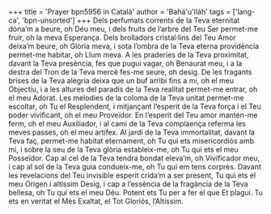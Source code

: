 +++
title = 'Prayer bpn5956 in Català'
author = 'Bahá'u'lláh'
tags = ['lang-ca', 'bpn-unsorted']
+++
Dels perfumats corrents de la Teva eternitat dóna’m a beure, oh Déu meu, i dels fruits de l’arbre del Teu Ser permet-me fruir, oh la meva Esperança. Dels brolladors cristal·lins del Teu Amor deixa’m beure, oh Glòria meva, i sota l’ombra de la Teva eterna providència permet-me habitar, oh Llum meva. A les praderies de la Teva proximitat, davant la Teva presència, fes que pugui vagar, oh Benaurat meu, i a la destra del Tron de la Teva mercè fes-me seure, oh desig. De les fragants brises de la Teva alegria deixa que un buf arribi fins a mi, oh el meu Objectiu, i a les altures del paradís de la Teva realitat permet-me entrar, oh el meu Adorat. Les melodies de la coloma de la Teva unitat permet-me escoltar, oh Tu el Resplendent, i mitjançant l’esperit de la Teva força i el Teu poder vivificant, oh el meu Proveïdor. En l’esperit del Teu amor mantén-me ferm, oh el meu Auxiliador, i al camí de la Teva complaença referma les meves passes, oh el meu artífex. Al jardí de la Teva immortalitat, davant la Teva faç, permet-me habitat eternament, oh Tu  qui ets misericordiós amb mi, i sobre la seu de la Teva glòria estableix-me, oh Tu qui ets el meu Posseïdor. Cap al cel de la Teva tendra bondat eleva’m, oh Vivificador meu, i cap al sol de la Teva guia condueix-me, oh Tu qui em tens corprès. Davant les revelacions del Teu invisible esperit crida’m a ser present, Tu qui ets el meu Origen i altíssim Desig, i cap a l’essència de la fragància de la Teva bellesa, oh Tu qui ets el meu Déu.
Potent ets Tu per a fer el que Et plagui. Tu ets en veritat el Més Exaltat, el Tot Gloriós, l’Altíssim.
